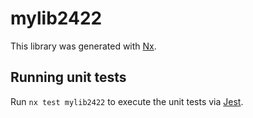 # mylib2422

This library was generated with [Nx](https://nx.dev).

## Running unit tests

Run `nx test mylib2422` to execute the unit tests via [Jest](https://jestjs.io).
